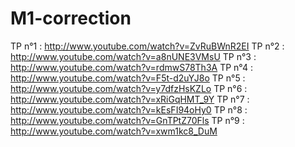 M1-correction
=============

TP n°1 : http://www.youtube.com/watch?v=ZvRuBWnR2EI
TP n°2 : http://www.youtube.com/watch?v=a8nUNE3VMsU
TP n°3 : http://www.youtube.com/watch?v=rdmwS78Th3A
TP n°4 : http://www.youtube.com/watch?v=F5t-d2uYJ8o
TP n°5 : http://www.youtube.com/watch?v=y7dfzHsKZLo
TP n°6 : http://www.youtube.com/watch?v=xRiGqHMT_9Y
TP n°7 : http://www.youtube.com/watch?v=kEsFI94oHy0
TP n°8 : http://www.youtube.com/watch?v=GnTPtZ70Fls
TP n°9 : http://www.youtube.com/watch?v=xwm1kc8_DuM
